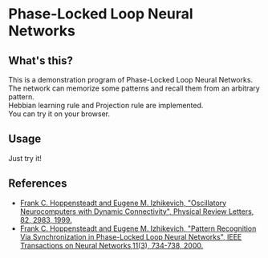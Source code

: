 Phase-Locked Loop Neural Networks
======
## What's this?

This is a demonstration program of Phase-Locked Loop Neural Networks.  
The network can memorize some patterns and recall them from an arbitrary pattern.   
Hebbian learning rule and Projection rule are implemented.   
You can try it on your browser.  

## Usage

Just try it!


## References
 - [Frank C. Hoppensteadt and Eugene M. Izhikevich, "Oscillatory Neurocomputers with Dynamic Connectivity", Physical Review Letters, 82, 2983, 1999.](http://www.izhikevich.org/publications/oscomp.htm)
 - [Frank C. Hoppensteadt and Eugene M. Izhikevich, "Pattern Recognition Via Synchronization in Phase-Locked Loop Neural Networks", IEEE Transactions on Neural Networks,11(3), 734-738, 2000.](http://www.izhikevich.org/publications/pllnn.htm)
